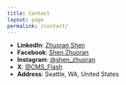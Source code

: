 ```yaml
---
title: Contact
layout: page
permalink: /contact/
---
```


- **LinkedIn**: [Zhuoran Shen](https://www.linkedin.com/in/zhuoran-s-206020120/)
- **Facebook**: [Shen Zhuoran](https://www.facebook.com/zhuoran.shen.1)
- **Instagram**: [@shen_zhuoran](https://www.instagram.com/shen_zhuoran/)
- **X**: [@CMS_Flash](https://x.com/CMS_Flash)
- **Address**: Seattle, WA, United States
